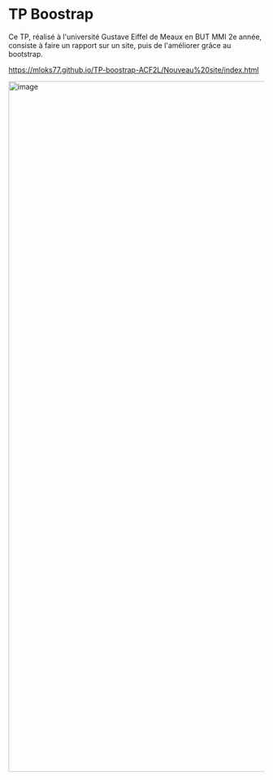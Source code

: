 <h1>TP Boostrap</h1>

Ce TP, réalisé à l'université Gustave Eiffel de Meaux en BUT MMI 2e année, consiste à faire un rapport sur un site, puis de l'améliorer grâce au bootstrap.

https://mloks77.github.io/TP-boostrap-ACF2L/Nouveau%20site/index.html

<img width="2456" height="1357" alt="image" src="https://github.com/user-attachments/assets/921987a0-fd5c-4e49-9538-d8641271a3c0" />

